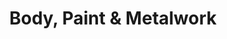 ---
layout: service-detail.njk
title: Body, Paint & Metalwork
bodyName: p-service-body-paint-metalwork
tags: ['service']
description: Driven Garage nothern California restomod auto customization and repair shop
introHead: Clean Up your Ride
intro: We specialize in restoration work, not collision repair, so our technicians are focused on the quality of your project and not throughput.
featLayoutTitle: Get it Straight and Sharp
featLayoutBody: <p>Laser straight panels and tight gaps don't happen by accident. We painstakenly dive into the process of straightening the panels. Although they may look straight, metal panels, whether they are original, or aftermarket are pretty wavy.</p><p>After you apply a new coat of shiny paint, the waves will really stand out! It's for this reason that we put a great deal of time and effort into the body of your car.</p>
featLayoutCTAtag: Get back on the Road?



featuredImage: ./src/_images/55buick-6220.jpg
featuredImageAlt: "55 Buick three-quarters"
featuredImagePos: "margin-top: -22%;"
collectionName: bodyPaintMetalwork
isHome: 1
mylistfield:
  - "Paint and body"
  - "Classic Car collision repair"
  - "Insurance work on custom / Classic cars"
  - "Metalwork / Rust repair"
  - "Custom paint"
---